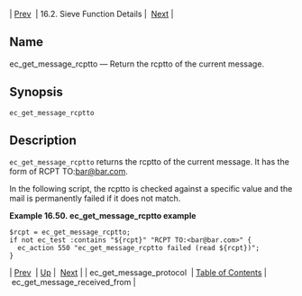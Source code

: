 | [Prev](sieve.ref.ec_get_message_protocol)  | 16.2. Sieve Function Details |  [Next](sieve.ref.ec_get_message_received_from) |

<a name="sieve.ref.ec_get_message_rcptto"></a>
## Name

ec_get_message_rcptto — Return the rcptto of the current message.

## Synopsis

`ec_get_message_rcptto`

<a name="idp29709616"></a>
## Description

`ec_get_message_rcptto` returns the rcptto of the current message. It has the form of RCPT TO:<bar@bar.com>.

In the following script, the rcptto is checked against a specific value and the mail is permanently failed if it does not match.

<a name="example.ec_get_message_rcptto"></a>

**Example 16.50. ec_get_message_rcptto example**

```
$rcpt = ec_get_message_rcptto;
if not ec_test :contains "${rcpt}" "RCPT TO:<bar@bar.com>" {
  ec_action 550 "ec_get_message_rcptto failed (read ${rcpt})";
}
```

| [Prev](sieve.ref.ec_get_message_protocol)  | [Up](sieve.ref.files) |  [Next](sieve.ref.ec_get_message_received_from) |
| ec_get_message_protocol  | [Table of Contents](index) |  ec_get_message_received_from |
